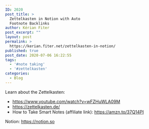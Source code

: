 ```yaml
---
ID: 2020
post_title: >
  Zettelkasten in Notion with Auto
  Footnote Backlinks
author: Kérian Fiter
post_excerpt: ""
layout: post
permalink: >
  https://kerian.fiter.net/zettelkasten-in-notion/
published: true
post_date: 2020-07-06 16:22:55
tags:
  - '#note taking'
  - '#zettelkasten'
categories:
  - Blog
---
```

<!-- wp:html --><figure></figure>

<!-- /wp:html -->

<!-- wp:html --><figure></figure>

<!-- /wp:html -->

<!-- wp:paragraph -->

Learn about the Zettelkasten:

<!-- /wp:paragraph -->

<!-- wp:list -->

*   <a rel="noreferrer noopener" href="https://www.youtube.com/watch?v=wFZHuWLA09M" target="_blank">https://www.youtube.com/watch?v=wFZHuWLA09M </a>
*   <a rel="noreferrer noopener" href="https://zettelkasten.de/" target="_blank">https://zettelkasten.de/ </a>
*   How to Take Smart Notes (affiliate link): <a rel="noreferrer noopener" href="https://amzn.to/37Q14PI" target="_blank">https://amzn.to/37Q14PI </a>

<!-- /wp:list -->

<!-- wp:paragraph -->

Notion: <a href="https://notion.so" target="_blank" rel="noreferrer noopener">https://notion.so</a>

<!-- /wp:paragraph -->